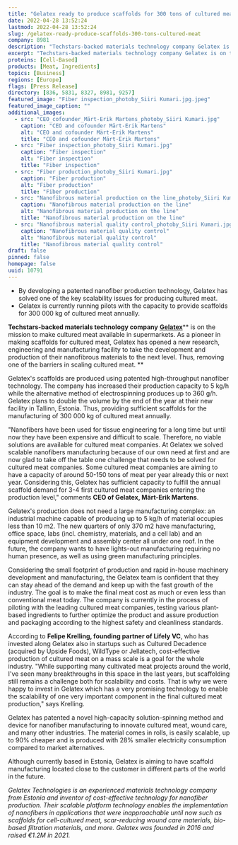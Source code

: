 ```yaml
---
title: "Gelatex ready to produce scaffolds for 300 tons of cultured meat"
date: 2022-04-28 13:52:24
lastmod: 2022-04-28 13:52:24
slug: /gelatex-ready-produce-scaffolds-300-tons-cultured-meat
company: 8981
description: "Techstars-backed materials technology company Gelatex is on the mission to make cultured meat available in supermarkets. As a pioneer in making scaffolds for cultured meat, Gelatex has opened a new research, engineering and manufacturing facility to take the development and production of their nanofibrous materials to the next level. Thus, removing one of the barriers in scaling cultured meat."
excerpt: "Techstars-backed materials technology company Gelatex is on the mission to make cultured meat available in supermarkets. As a pioneer in making scaffolds for cultured meat, Gelatex has opened a new research, engineering and manufacturing facility to take the development and production of their nanofibrous materials to the next level. Thus, removing one of the barriers in scaling cultured meat."
proteins: [Cell-Based]
products: [Meat, Ingredients]
topics: [Business]
regions: [Europe]
flags: [Press Release]
directory: [836, 5831, 8327, 8981, 9257]
featured_image: "Fiber inspection_photoby_Siiri Kumari.jpg.jpeg"
featured_image_caption: ""
additional_images:
  - src: "CEO_cofounder_Märt-Erik Martens_photoby_Siiri Kumari.jpg"
    caption: "CEO and cofounder Märt-Erik Martens"
    alt: "CEO and cofounder Märt-Erik Martens"
    title: "CEO and cofounder Märt-Erik Martens"
  - src: "Fiber inspection_photoby_Siiri Kumari.jpg"
    caption: "Fiber inspection"
    alt: "Fiber inspection"
    title: "Fiber inspection"
  - src: "Fiber production_photoby_Siiri Kumari.jpg"
    caption: "Fiber production"
    alt: "Fiber production"
    title: "Fiber production"
  - src: "Nanofibrous material production on the line_photoby_Siiri Kumari.jpg"
    caption: "Nanofibrous material production on the line"
    alt: "Nanofibrous material production on the line"
    title: "Nanofibrous material production on the line"
  - src: "Nanofibrous material quality control_photoby_Siiri Kumari.jpg"
    caption: "Nanofibrous material quality control"
    alt: "Nanofibrous material quality control"
    title: "Nanofibrous material quality control"
draft: false
pinned: false
homepage: false
uuid: 10791
---
```

-   By developing a patented nanofiber production technology, Gelatex
    has solved one of the key scalability issues for producing cultured
    meat.
-   Gelatex is currently running pilots with the capacity to provide
    scaffolds for 300 000 kg of cultured meat annually.

**Techstars-backed materials technology company**
[**Gelatex**](https://www.gelatex.com/)** is on the mission to make
cultured meat available in supermarkets. As a pioneer in making
scaffolds for cultured meat, Gelatex has opened a new research,
engineering and manufacturing facility to take the development and
production of their nanofibrous materials to the next level. Thus,
removing one of the barriers in scaling cultured meat. **

Gelatex's scaffolds are produced using patented high-throughput
nanofiber technology. The company has increased their production
capacity to 5 kg/h while the alternative method of electrospinning
produces up to 360 g/h. Gelatex plans to double the volume by the end of
the year at their new facility in Tallinn, Estonia. Thus, providing
sufficient scaffolds for the manufacturing of 300 000 kg of cultured
meat annually.

"Nanofibers have been used for tissue engineering for a long time but
until now they have been expensive and difficult to scale. Therefore, no
viable solutions are available for cultured meat companies. At Gelatex
we solved scalable nanofibers manufacturing because of our own need at
first and are now glad to take off the table one challenge that needs to
be solved for cultured meat companies. Some cultured meat companies are
aiming to have a capacity of around 50-150 tons of meat per year already
this or next year. Considering this, Gelatex has sufficient capacity to
fulfill the annual scaffold demand for 3-4 first cultured meat companies
entering the production level," comments **CEO of Gelatex, Märt-Erik
Martens**. 

Gelatex's production does not need a large manufacturing complex: an
industrial machine capable of producing up to 5 kg/h of material
occupies less than 10 m2. The new quarters of only 370 m2 have
manufacturing, office space, labs (incl. chemistry, materials, and a
cell lab) and an equipment development and assembly center all under one
roof. In the future, the company wants to have lights-out manufacturing
requiring no human presence, as well as using green manufacturing
principles.

Considering the small footprint of production and rapid in-house
machinery development and manufacturing, the Gelatex team is confident
that they can stay ahead of the demand and keep up with the fast growth
of the industry. The goal is to make the final meat cost as much or even
less than conventional meat today. The company is currently in the
process of piloting with the leading cultured meat companies, testing
various plant-based ingredients to further optimize the product and
assure production and packaging according to the highest safety and
cleanliness standards. 

According to **Felipe Krelling, founding partner of Lifely VC**, who has
invested along Gelatex also in startups such as Cultured Decadence
(acquired by Upside Foods), WildType or Jellatech, cost-effective
production of cultured meat on a mass scale is a goal for the whole
industry. \"While supporting many cultivated meat projects around the
world, I've seen many breakthroughs in this space in the last years, but
scaffolding still remains a challenge both for scalability and costs.
That is why we were happy to invest in Gelatex which has a very
promising technology to enable the scalability of one very important
component in the final cultured meat production," says Krelling.

Gelatex has patented a novel high-capacity solution-spinning method and
device for nanofiber manufacturing to innovate cultured meat, wound
care, and many other industries. The material comes in rolls, is easily
scalable, up to 90% cheaper and is produced with 28% smaller electricity
consumption compared to market alternatives.

Although currently based in Estonia, Gelatex is aiming to have scaffold
manufacturing located close to the customer in different parts of the
world in the future.

*Gelatex Technologies is an experienced materials technology company
from Estonia and inventor of cost-effective technology for nanofiber
production. Their scalable platform technology enables the
implementation of nanofibers in applications that were inapproachable
until now such as scaffolds for cell-cultured meat, scar-reducing wound
care materials, bio-based filtration materials, and more. Gelatex was
founded in 2016 and raised €1.2M in 2021.*
